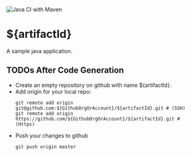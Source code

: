 ![Java CI with Maven](https://github.com/${GithubOrgOrAccount}/${artifactId}/workflows/Java%20CI%20with%20Maven/badge.svg)

# ${artifactId}
A sample java application.

## TODOs After Code Generation
* Create an empty repository on github with name ${artifactId}.
* Add origin for your local repo:
  ```
  git remote add origin git@github.com:${GithubOrgOrAccount}/${artifactId}.git # (SSH)
  git remote add origin https://github.com/${GithubOrgOrAccount}/${artifactId}.git # (Https)
  ```
* Push your changes to github
    ```
    git push origin master
    ```
